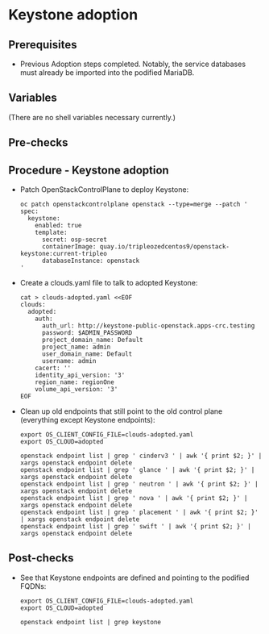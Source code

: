 # Keystone adoption

## Prerequisites

* Previous Adoption steps completed. Notably, the service databases
  must already be imported into the podified MariaDB.

## Variables

(There are no shell variables necessary currently.)

## Pre-checks

## Procedure - Keystone adoption

* Patch OpenStackControlPlane to deploy Keystone:

  ```
  oc patch openstackcontrolplane openstack --type=merge --patch '
  spec:
    keystone:
      enabled: true
      template:
        secret: osp-secret
        containerImage: quay.io/tripleozedcentos9/openstack-keystone:current-tripleo
        databaseInstance: openstack
  '
  ```

* Create a clouds.yaml file to talk to adopted Keystone:

  ```
  cat > clouds-adopted.yaml <<EOF
  clouds:
    adopted:
      auth:
        auth_url: http://keystone-public-openstack.apps-crc.testing
        password: $ADMIN_PASSWORD
        project_domain_name: Default
        project_name: admin
        user_domain_name: Default
        username: admin
      cacert: ''
      identity_api_version: '3'
      region_name: regionOne
      volume_api_version: '3'
  EOF
  ```

* Clean up old endpoints that still point to the old control plane
  (everything except Keystone endpoints):

  ```
  export OS_CLIENT_CONFIG_FILE=clouds-adopted.yaml
  export OS_CLOUD=adopted

  openstack endpoint list | grep ' cinderv3 ' | awk '{ print $2; }' | xargs openstack endpoint delete
  openstack endpoint list | grep ' glance ' | awk '{ print $2; }' | xargs openstack endpoint delete
  openstack endpoint list | grep ' neutron ' | awk '{ print $2; }' | xargs openstack endpoint delete
  openstack endpoint list | grep ' nova ' | awk '{ print $2; }' | xargs openstack endpoint delete
  openstack endpoint list | grep ' placement ' | awk '{ print $2; }' | xargs openstack endpoint delete
  openstack endpoint list | grep ' swift ' | awk '{ print $2; }' | xargs openstack endpoint delete
  ```

## Post-checks

* See that Keystone endpoints are defined and pointing to the podified
  FQDNs:

  ```
  export OS_CLIENT_CONFIG_FILE=clouds-adopted.yaml
  export OS_CLOUD=adopted

  openstack endpoint list | grep keystone
  ```
